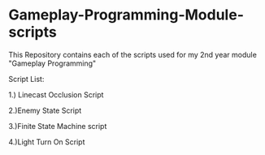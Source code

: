 # Gameplay-Programming-Module-scripts

This Repository contains each of the scripts used for my 2nd year module "Gameplay Programming"

Script List:

1.) Linecast Occlusion Script

2.)Enemy State Script

3.)Finite State Machine script

4.)Light Turn On Script
